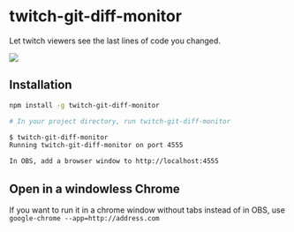 # twitch-git-diff-monitor

Let twitch viewers see the last lines of code you changed.

![](https://media0.giphy.com/media/CRJ295FvoeaGBR2Jsd/giphy.gif)

## Installation

```bash
npm install -g twitch-git-diff-monitor

# In your project directory, run twitch-git-diff-monitor

$ twitch-git-diff-monitor
Running twitch-git-diff-monitor on port 4555

In OBS, add a browser window to http://localhost:4555
```

## Open in a windowless Chrome

If you want to run it in a chrome window without tabs instead of in OBS, use `google-chrome --app=http://address.com`
